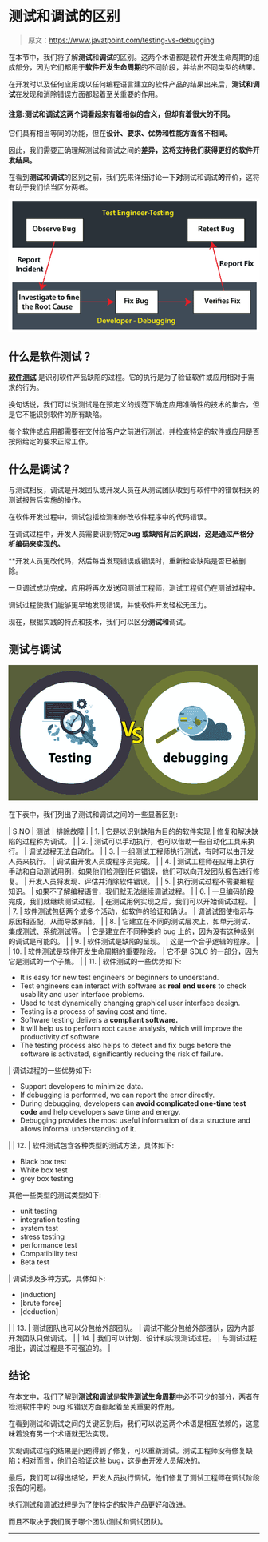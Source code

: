 # 测试和调试的区别

> 原文：<https://www.javatpoint.com/testing-vs-debugging>

在本节中，我们将了解**测试**和**调试**的区别。这两个术语都是软件开发生命周期的组成部分，因为它们都用于**软件开发生命周期**的不同阶段，并给出不同类型的结果。

在开发时以及任何应用或以任何编程语言建立的软件产品的结果出来后，**测试和调试**在发现和消除错误方面都起着至关重要的作用。

#### 注意:测试和调试这两个词看起来有着相似的含义，但却有着很大的不同。

它们具有相当等同的功能，但在**设计、要求、优势和性能方面各不相同。**

因此，我们需要正确理解测试和调试之间的**差异，这将支持我们获得更好的软件开发结果。**

在看到**测试和调试**的区别之前，我们先来详细讨论一下**对**测试和调试**的**评价，这将有助于我们恰当区分两者。

![Testing vs Debugging](img/859fdb4723ab3cd1afdfb3aa2b9c5007.png)

## 什么是软件测试？

[**软件测试**](https://www.javatpoint.com/software-testing-tutorial) 是识别软件产品缺陷的过程。它的执行是为了验证软件或应用相对于需求的行为。

换句话说，我们可以说测试是在预定义的规范下确定应用准确性的技术的集合，但是它不能识别软件的所有缺陷。

每个软件或应用都需要在交付给客户之前进行测试，并检查特定的软件或应用是否按照给定的要求正常工作。

## 什么是调试？

与测试相反，调试是开发团队或开发人员在从测试团队收到与软件中的错误相关的测试报告后实施的操作。

在软件开发过程中，调试包括检测和修改软件程序中的代码错误。

在调试过程中，开发人员需要识别特定[](https://www.javatpoint.com/bug-in-software-testing)**bug 或缺陷背后的原因，这是通过严格分析编码来实现的。**

 **开发人员更改代码，然后每当发现错误或错误时，重新检查缺陷是否已被删除。

一旦调试成功完成，应用将再次发送回测试工程师，测试工程师仍在测试过程中。

调试过程使我们能够更早地发现错误，并使软件开发轻松无压力。

现在，根据实践的特点和技术，我们可以区分**测试和**调试。

## 测试与调试

![Testing vs Debugging](img/cedf69f58fe9ee9c029059308bcac899.png)

在下表中，我们列出了测试和调试之间的一些显著区别:

| S.NO | 测试 | 排除故障 |
| 1. | 它是以识别缺陷为目的的软件实现 | 修复和解决缺陷的过程称为调试。 |
| 2. | 测试可以手动执行，也可以借助一些自动化工具来执行。 | 调试过程无法自动化。 |
| 3. | 一组测试工程师执行测试，有时可以由开发人员来执行。 | 调试由开发人员或程序员完成。 |
| 4. | 测试工程师在应用上执行手动和自动测试用例，如果他们检测到任何错误，他们可以向开发团队报告进行修复。 | 开发人员将发现、评估并消除软件错误。 |
| 5. | 执行测试过程不需要编程知识。 | 如果不了解编程语言，我们就无法继续调试过程。 |
| 6. | 一旦编码阶段完成，我们就继续测试过程。 | 在测试用例实现之后，我们可以开始调试过程。 |
| 7. | 软件测试包括两个或多个活动，如软件的验证和确认。 | 调试试图使指示与原因相匹配，从而导致纠错。 |
| 8. | 它建立在不同的测试层次上，如单元测试、集成测试、系统测试等。 | 它是建立在不同种类的 bug 上的，因为没有这种级别的调试是可能的。 |
| 9. | 软件测试是缺陷的呈现。 | 这是一个合乎逻辑的程序。 |
| 10. | 软件测试是软件开发生命周期的重要阶段。 | 它不是 SDLC 的一部分，因为它是测试的一个子集。 |
| 11. | 软件测试的一些优势如下:

*   It is easy for new test engineers or beginners to understand.
*   Test engineers can interact with software as **real end users** to check usability and user interface problems.
*   Used to test dynamically changing graphical user interface design.
*   Testing is a process of saving cost and time.
*   Software testing delivers a **compliant software.**
*   It will help us to perform root cause analysis, which will improve the productivity of software.
*   The testing process also helps to detect and fix bugs before the software is activated, significantly reducing the risk of failure.

 | 调试过程的一些优势如下:

*   Support developers to minimize data.
*   If debugging is performed, we can report the error directly.
*   During debugging, developers can **avoid complicated one-time test code** and help developers save time and energy.
*   Debugging provides the most useful information of data structure and allows informal understanding of it.

 |
| 12. | 软件测试包含各种类型的测试方法，具体如下:

*   Black box test
*   White box test
*   grey box testing

其他一些类型的测试类型如下:

*   unit testing
*   integration testing
*   system test
*   stress testing
*   performance test
*   Compatibility test
*   Beta test

 | 调试涉及多种方式，具体如下:

*   [induction]
*   [brute force]
*   [deduction]

 |
| 13. | 测试团队也可以分包给外部团队。 | 调试不能分包给外部团队，因为内部开发团队只做调试。 |
| 14. | 我们可以计划、设计和实现测试过程。 | 与测试过程相比，调试过程是不可强迫的。 |

## 结论

在本文中，我们了解到**测试和调试**是**软件测试生命周期**中必不可少的部分，两者在检测软件中的 bug 和错误方面都起着至关重要的作用。

在看到测试和调试之间的关键区别后，我们可以说这两个术语是相互依赖的，这意味着没有另一个术语就无法实现。

实现调试过程的结果是问题得到了修复，可以重新测试。测试工程师没有修复缺陷；相对而言，他们会验证这些 bug，这是由开发人员解决的。

最后，我们可以得出结论，开发人员执行调试，他们修复了测试工程师在调试阶段报告的问题。

执行测试和调试过程是为了使特定的软件产品更好和改进。

而且不取决于我们属于哪个团队(测试和调试团队)。

* * ***